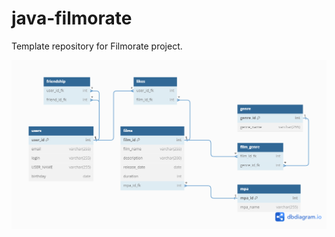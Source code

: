 # java-filmorate
Template repository for Filmorate project.

![ER diagram filmorate](https://github.com/Stepan4o/java-filmorate/blob/main/ER%20filmorate.png)
